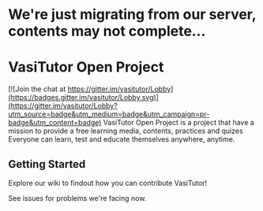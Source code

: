 # We're just migrating from our server, contents may not complete...
# VasiTutor Open Project

[![Join the chat at https://gitter.im/vasitutor/Lobby](https://badges.gitter.im/vasitutor/Lobby.svg)](https://gitter.im/vasitutor/Lobby?utm_source=badge&utm_medium=badge&utm_campaign=pr-badge&utm_content=badge)
VasiTutor Open Project is a project that have a mission to provide a free learning media, contents, practices and quizes
Everyone can learn, test and educate themselves anywhere, anytime.

## Getting Started
Explore our wiki to findout how you can contribute VasiTutor!

See issues for problems we're facing now.
